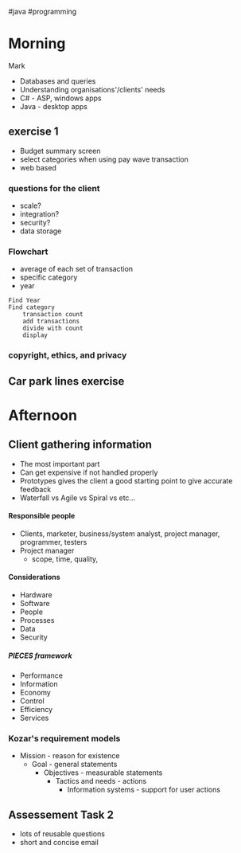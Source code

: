 #java #programming 
# Morning
Mark
- Databases and queries
- Understanding organisations'/clients' needs
- C# - ASP, windows apps
- Java - desktop apps
## exercise 1
- Budget summary screen
- select categories when using pay wave transaction
- web based
### questions for the client
- scale?
- integration?
- security?
- data storage
### Flowchart
- average of each set of transaction
- specific category
- year
```
Find Year
Find category
	transaction count
	add transactions
	divide with count
	display
```
### copyright, ethics, and privacy
## Car park lines exercise
# Afternoon
## Client gathering information
- The most important part
- Can get expensive if not handled properly
- Prototypes gives the client a good starting point to give accurate feedback
- Waterfall vs Agile vs Spiral vs etc...
#### Responsible people
- Clients, marketer, business/system analyst, project manager, programmer, testers
- Project manager
	- scope, time, quality, 

#### Considerations
- Hardware
- Software
- People
- Processes
- Data
- Security
##### PIECES framework
- Performance
- Information
- Economy
- Control
- Efficiency
- Services

### Kozar's requirement models
- Mission - reason for existence
	- Goal - general statements
		- Objectives - measurable statements
			-  Tactics and needs - actions
				- Information systems - support for user actions
## Assessement Task 2
- lots of reusable questions
- short and concise email